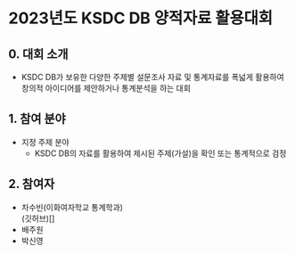 # **2023년도 KSDC DB 양적자료 활용대회**

## **0. 대회 소개**
- KSDC DB가 보유한 다양한 주제별 설문조사 자료 및 통계자료를 폭넓게 활용하여 창의적 아이디어를 제안하거나 통계분석을 하는 대회

## **1. 참여 분야**
- 지정 주제 분야
  - KSDC DB의 자료를 활용하여 제시된 주제(가설)을 확인 또는 통계적으로 검정
 
## **2. 참여자**
- 차수빈(이화여자학교 통계학과)  
  (깃허브)[]
- 배주원
- 박신영
